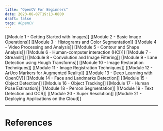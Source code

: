 ```yaml
---
title: "OpenCV For Beginners"
date: 2023-06-07T19:13-0800
draft: false
tags: #OpenCV 
---
```


[[Module 1 - Getting Started with Images]]
[[Module 2 - Basic Image Operations]]
[[Module 3 - Histograms and Color Segmentation]]
[[Module 4 - Video Processing and Analysis]]
[[Module 5 - Contour and Shape Analysis]]
[[Module 6 - Human-computer interaction (HCI)]]
[[Module 7 - Streamlit]]
[[Module 8 - Convolution and Image Filtering]]
[[Module 9 - Lane Detection using Hough Transforms]]
[[Module 10 - Image Restoration Techniques]]
[[Module 11 - Image Registration Techniques]]
[[Module 12 - ArUco Markers for Augmented Reality]]
[[Module 13 - Deep Learning with OpenCV]]
[[Module 14 - Face and Landmarks Detection]]
[[Module 15 - Object Detection]]
[[Module 16 - Object Tracking]]
[[Module 17 - Human Pose Estimation]]
[[Module 18 - Person Segmentation]]
[[Module 19 - Text Detection and OCR]]
[[Module 20 - Super Resolution]]
[[Module 21 - Deploying Applications on the Cloud]]

---
# References
